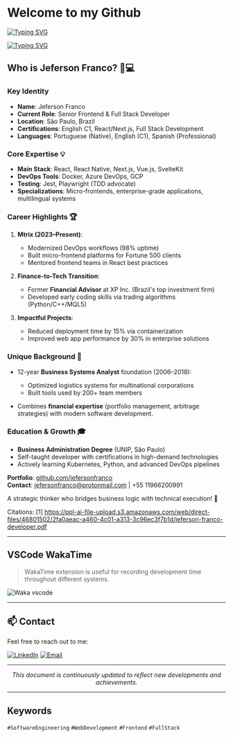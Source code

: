 # Welcome to my Github

[![Typing SVG](https://readme-typing-svg.demolab.com/?lines=ReactJS;NodeJS;Python;AI+and+LLM;English+and+Spanish+spokesperson;Brazilian+Portuguese+native+speaker;pet+lover;jiu-jitsu+fighter;add+me+on+LinkedIn)](https://github.com/jeferson-franco)

[![Typing SVG](https://readme-typing-svg.demolab.com/?lines=NodeJS;Python;AI+and+LLM;English+and+Spanish+spokesperson;Brazilian+Portuguese+native+speaker;pet+lover;jiu-jitsu+fighter;add+me+on+LinkedIn;ReactJS)](https://github.com/jeferson-franco)

## Who is Jeferson Franco? 🧑💻

### Key Identity
- **Name**: Jeferson Franco  
- **Current Role**: Senior Frontend & Full Stack Developer  
- **Location**: São Paulo, Brazil  
- **Certifications**: English C1, React/Next.js, Full Stack Development  
- **Languages**: Portuguese (Native), English (C1), Spanish (Professional)  

### Core Expertise 💡
- **Main Stack**: React, React Native, Next.js, Vue.js, SvelteKit  
- **DevOps Tools**: Docker, Azure DevOps, GCP  
- **Testing**: Jest, Playwright (TDD advocate)  
- **Specializations**: Micro-frontends, enterprise-grade applications, multilingual systems  

### Career Highlights 🏆
1. **Mtrix (2023–Present)**:  
   - Modernized DevOps workflows (98% uptime)  
   - Built micro-frontend platforms for Fortune 500 clients  
   - Mentored frontend teams in React best practices  

2. **Finance-to-Tech Transition**:  
   - Former **Financial Advisor** at XP Inc. (Brazil's top investment firm)  
   - Developed early coding skills via trading algorithms (Python/C++/MQL5)  

3. **Impactful Projects**:  
   - Reduced deployment time by 15% via containerization  
   - Improved web app performance by 30% in enterprise solutions  

### Unique Background 🔄
- 12-year **Business Systems Analyst** foundation (2006–2018):  
  - Optimized logistics systems for multinational corporations  
  - Built tools used by 200+ team members  

- Combines **financial expertise** (portfolio management, arbitrage strategies) with modern software development.  

### Education & Growth 🎓
- **Business Administration Degree** (UNIP, São Paulo)  
- Self-taught developer with certifications in high-demand technologies  
- Actively learning Kubernetes, Python, and advanced DevOps pipelines  

**Portfolio**: [github.com/jefersonfranco](https://www.github.com/jefersonfranco)  
**Contact**: jefersonfranco@protonmail.com | +55 11966200991  

A strategic thinker who bridges business logic with technical execution! 🚀

Citations:
[1] https://ppl-ai-file-upload.s3.amazonaws.com/web/direct-files/46801502/2fa0aeac-a460-4c01-a313-3c96ec3f7b1d/jeferson-franco-developer.pdf

---

## VSCode WakaTime

> WakaTime extension is useful for recording development time throughout different systems.

![Waka vscode](https://wakatime.com/share/@328ec2d1-7a5b-47b2-8ff2-1d3c2f9fa1a9/ae7a4b23-a486-4c32-9402-e4147d7dfac8.svg)

---

## 📫 Contact

Feel free to reach out to me:

[![LinkedIn](https://img.shields.io/badge/LinkedIn-jefersonfranco-blue?style=flat-square&logo=linkedin)](https://linkedin.com/in/jefersonfranco/)
[![Email](https://img.shields.io/badge/Email-jefersonfranco%40protonmail.com-red?style=flat-square&logo=gmail)](mailto:jefersonfranco@protonmail.com)

---

<div align="center">

*This document is continuously updated to reflect new developments and achievements.*

</div>

---

## Keywords

`#SoftwareEngineering` `#WebDevelopment` `#Frontend` `#FullStack`
